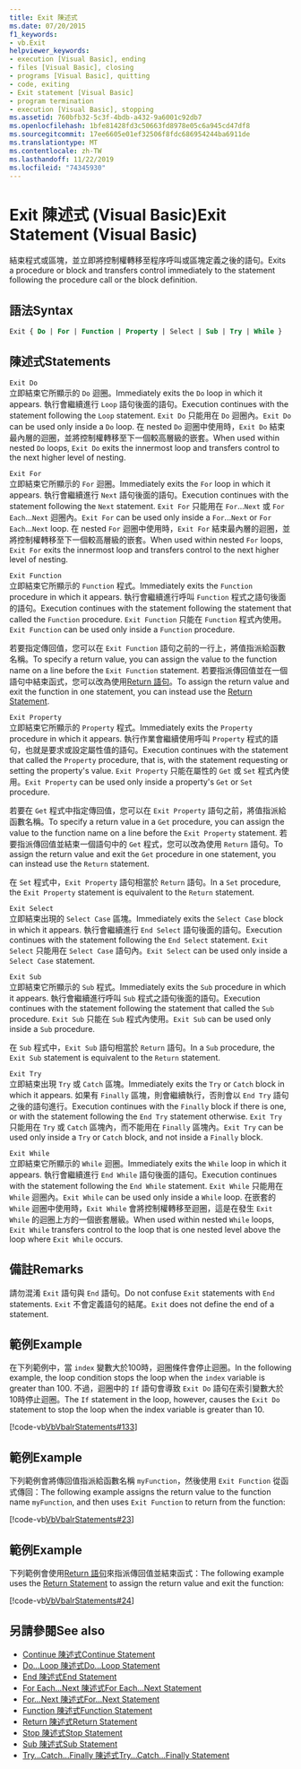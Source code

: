 ```yaml
---
title: Exit 陳述式
ms.date: 07/20/2015
f1_keywords:
- vb.Exit
helpviewer_keywords:
- execution [Visual Basic], ending
- files [Visual Basic], closing
- programs [Visual Basic], quitting
- code, exiting
- Exit statement [Visual Basic]
- program termination
- execution [Visual Basic], stopping
ms.assetid: 760bfb32-5c3f-4bdb-a432-9a6001c92db7
ms.openlocfilehash: 1bfe81428fd3c50663fd8978e05c6a945cd47df8
ms.sourcegitcommit: 17ee6605e01ef32506f8fdc686954244ba6911de
ms.translationtype: MT
ms.contentlocale: zh-TW
ms.lasthandoff: 11/22/2019
ms.locfileid: "74345930"
---
```

# <a name="exit-statement-visual-basic"></a><span data-ttu-id="8c66f-102">Exit 陳述式 (Visual Basic)</span><span class="sxs-lookup"><span data-stu-id="8c66f-102">Exit Statement (Visual Basic)</span></span>

<span data-ttu-id="8c66f-103">結束程式或區塊，並立即將控制權轉移至程序呼叫或區塊定義之後的語句。</span><span class="sxs-lookup"><span data-stu-id="8c66f-103">Exits a procedure or block and transfers control immediately to the statement following the procedure call or the block definition.</span></span>

## <a name="syntax"></a><span data-ttu-id="8c66f-104">語法</span><span class="sxs-lookup"><span data-stu-id="8c66f-104">Syntax</span></span>

```vb
Exit { Do | For | Function | Property | Select | Sub | Try | While }
```

## <a name="statements"></a><span data-ttu-id="8c66f-105">陳述式</span><span class="sxs-lookup"><span data-stu-id="8c66f-105">Statements</span></span>

 `Exit Do`  
 <span data-ttu-id="8c66f-106">立即結束它所顯示的 `Do` 迴圈。</span><span class="sxs-lookup"><span data-stu-id="8c66f-106">Immediately exits the `Do` loop in which it appears.</span></span> <span data-ttu-id="8c66f-107">執行會繼續進行 `Loop` 語句後面的語句。</span><span class="sxs-lookup"><span data-stu-id="8c66f-107">Execution continues with the statement following the `Loop` statement.</span></span> <span data-ttu-id="8c66f-108">`Exit Do` 只能用在 `Do` 迴圈內。</span><span class="sxs-lookup"><span data-stu-id="8c66f-108">`Exit Do` can be used only inside a `Do` loop.</span></span> <span data-ttu-id="8c66f-109">在 nested `Do` 迴圈中使用時，`Exit Do` 結束最內層的迴圈，並將控制權轉移至下一個較高層級的嵌套。</span><span class="sxs-lookup"><span data-stu-id="8c66f-109">When used within nested `Do` loops, `Exit Do` exits the innermost loop and transfers control to the next higher level of nesting.</span></span>

 `Exit For`  
 <span data-ttu-id="8c66f-110">立即結束它所顯示的 `For` 迴圈。</span><span class="sxs-lookup"><span data-stu-id="8c66f-110">Immediately exits the `For` loop in which it appears.</span></span> <span data-ttu-id="8c66f-111">執行會繼續進行 `Next` 語句後面的語句。</span><span class="sxs-lookup"><span data-stu-id="8c66f-111">Execution continues with the statement following the `Next` statement.</span></span> <span data-ttu-id="8c66f-112">`Exit For` 只能用在 `For`...`Next` 或 `For Each`...`Next` 迴圈內。</span><span class="sxs-lookup"><span data-stu-id="8c66f-112">`Exit For` can be used only inside a `For`...`Next` or `For Each`...`Next` loop.</span></span> <span data-ttu-id="8c66f-113">在 nested `For` 迴圈中使用時，`Exit For` 結束最內層的迴圈，並將控制權轉移至下一個較高層級的嵌套。</span><span class="sxs-lookup"><span data-stu-id="8c66f-113">When used within nested `For` loops, `Exit For` exits the innermost loop and transfers control to the next higher level of nesting.</span></span>

 `Exit Function`  
 <span data-ttu-id="8c66f-114">立即結束它所顯示的 `Function` 程式。</span><span class="sxs-lookup"><span data-stu-id="8c66f-114">Immediately exits the `Function` procedure in which it appears.</span></span> <span data-ttu-id="8c66f-115">執行會繼續進行呼叫 `Function` 程式之語句後面的語句。</span><span class="sxs-lookup"><span data-stu-id="8c66f-115">Execution continues with the statement following the statement that called the `Function` procedure.</span></span> <span data-ttu-id="8c66f-116">`Exit Function` 只能在 `Function` 程式內使用。</span><span class="sxs-lookup"><span data-stu-id="8c66f-116">`Exit Function` can be used only inside a `Function` procedure.</span></span>

 <span data-ttu-id="8c66f-117">若要指定傳回值，您可以在 `Exit Function` 語句之前的一行上，將值指派給函數名稱。</span><span class="sxs-lookup"><span data-stu-id="8c66f-117">To specify a return value, you can assign the value to the function name on a line before the `Exit Function` statement.</span></span> <span data-ttu-id="8c66f-118">若要指派傳回值並在一個語句中結束函式，您可以改為使用[Return 語句](return-statement.md)。</span><span class="sxs-lookup"><span data-stu-id="8c66f-118">To assign the return value and exit the function in one statement, you can instead use the [Return Statement](return-statement.md).</span></span>

 `Exit Property`  
 <span data-ttu-id="8c66f-119">立即結束它所顯示的 `Property` 程式。</span><span class="sxs-lookup"><span data-stu-id="8c66f-119">Immediately exits the `Property` procedure in which it appears.</span></span> <span data-ttu-id="8c66f-120">執行作業會繼續使用呼叫 `Property` 程式的語句，也就是要求或設定屬性值的語句。</span><span class="sxs-lookup"><span data-stu-id="8c66f-120">Execution continues with the statement that called the `Property` procedure, that is, with the statement requesting or setting the property's value.</span></span> <span data-ttu-id="8c66f-121">`Exit Property` 只能在屬性的 `Get` 或 `Set` 程式內使用。</span><span class="sxs-lookup"><span data-stu-id="8c66f-121">`Exit Property` can be used only inside a property's `Get` or `Set` procedure.</span></span>

 <span data-ttu-id="8c66f-122">若要在 `Get` 程式中指定傳回值，您可以在 `Exit Property` 語句之前，將值指派給函數名稱。</span><span class="sxs-lookup"><span data-stu-id="8c66f-122">To specify a return value in a `Get` procedure, you can assign the value to the function name on a line before the `Exit Property` statement.</span></span> <span data-ttu-id="8c66f-123">若要指派傳回值並結束一個語句中的 `Get` 程式，您可以改為使用 `Return` 語句。</span><span class="sxs-lookup"><span data-stu-id="8c66f-123">To assign the return value and exit the `Get` procedure in one statement, you can instead use the `Return` statement.</span></span>

 <span data-ttu-id="8c66f-124">在 `Set` 程式中，`Exit Property` 語句相當於 `Return` 語句。</span><span class="sxs-lookup"><span data-stu-id="8c66f-124">In a `Set` procedure, the `Exit Property` statement is equivalent to the `Return` statement.</span></span>

 `Exit Select`  
 <span data-ttu-id="8c66f-125">立即結束出現的 `Select Case` 區塊。</span><span class="sxs-lookup"><span data-stu-id="8c66f-125">Immediately exits the `Select Case` block in which it appears.</span></span> <span data-ttu-id="8c66f-126">執行會繼續進行 `End Select` 語句後面的語句。</span><span class="sxs-lookup"><span data-stu-id="8c66f-126">Execution continues with the statement following the `End Select` statement.</span></span> <span data-ttu-id="8c66f-127">`Exit Select` 只能用在 `Select Case` 語句內。</span><span class="sxs-lookup"><span data-stu-id="8c66f-127">`Exit Select` can be used only inside a `Select Case` statement.</span></span>

 `Exit Sub`  
 <span data-ttu-id="8c66f-128">立即結束它所顯示的 `Sub` 程式。</span><span class="sxs-lookup"><span data-stu-id="8c66f-128">Immediately exits the `Sub` procedure in which it appears.</span></span> <span data-ttu-id="8c66f-129">執行會繼續進行呼叫 `Sub` 程式之語句後面的語句。</span><span class="sxs-lookup"><span data-stu-id="8c66f-129">Execution continues with the statement following the statement that called the `Sub` procedure.</span></span> <span data-ttu-id="8c66f-130">`Exit Sub` 只能在 `Sub` 程式內使用。</span><span class="sxs-lookup"><span data-stu-id="8c66f-130">`Exit Sub` can be used only inside a `Sub` procedure.</span></span>

 <span data-ttu-id="8c66f-131">在 `Sub` 程式中，`Exit Sub` 語句相當於 `Return` 語句。</span><span class="sxs-lookup"><span data-stu-id="8c66f-131">In a `Sub` procedure, the `Exit Sub` statement is equivalent to the `Return` statement.</span></span>

 `Exit Try`  
 <span data-ttu-id="8c66f-132">立即結束出現 `Try` 或 `Catch` 區塊。</span><span class="sxs-lookup"><span data-stu-id="8c66f-132">Immediately exits the `Try` or `Catch` block in which it appears.</span></span> <span data-ttu-id="8c66f-133">如果有 `Finally` 區塊，則會繼續執行，否則會以 `End Try` 語句之後的語句進行。</span><span class="sxs-lookup"><span data-stu-id="8c66f-133">Execution continues with the `Finally` block if there is one, or with the statement following the `End Try` statement otherwise.</span></span> <span data-ttu-id="8c66f-134">`Exit Try` 只能用在 `Try` 或 `Catch` 區塊內，而不能用在 `Finally` 區塊內。</span><span class="sxs-lookup"><span data-stu-id="8c66f-134">`Exit Try` can be used only inside a `Try` or `Catch` block, and not inside a `Finally` block.</span></span>

 `Exit While`  
 <span data-ttu-id="8c66f-135">立即結束它所顯示的 `While` 迴圈。</span><span class="sxs-lookup"><span data-stu-id="8c66f-135">Immediately exits the `While` loop in which it appears.</span></span> <span data-ttu-id="8c66f-136">執行會繼續進行 `End While` 語句後面的語句。</span><span class="sxs-lookup"><span data-stu-id="8c66f-136">Execution continues with the statement following the `End While` statement.</span></span> <span data-ttu-id="8c66f-137">`Exit While` 只能用在 `While` 迴圈內。</span><span class="sxs-lookup"><span data-stu-id="8c66f-137">`Exit While` can be used only inside a `While` loop.</span></span> <span data-ttu-id="8c66f-138">在嵌套的 `While` 迴圈中使用時，`Exit While` 會將控制權轉移至迴圈，這是在發生 `Exit While` 的迴圈上方的一個嵌套層級。</span><span class="sxs-lookup"><span data-stu-id="8c66f-138">When used within nested `While` loops, `Exit While` transfers control to the loop that is one nested level above the loop where `Exit While` occurs.</span></span>

## <a name="remarks"></a><span data-ttu-id="8c66f-139">備註</span><span class="sxs-lookup"><span data-stu-id="8c66f-139">Remarks</span></span>

<span data-ttu-id="8c66f-140">請勿混淆 `Exit` 語句與 `End` 語句。</span><span class="sxs-lookup"><span data-stu-id="8c66f-140">Do not confuse `Exit` statements with `End` statements.</span></span> <span data-ttu-id="8c66f-141">`Exit` 不會定義語句的結尾。</span><span class="sxs-lookup"><span data-stu-id="8c66f-141">`Exit` does not define the end of a statement.</span></span>

## <a name="example"></a><span data-ttu-id="8c66f-142">範例</span><span class="sxs-lookup"><span data-stu-id="8c66f-142">Example</span></span>

<span data-ttu-id="8c66f-143">在下列範例中，當 `index` 變數大於100時，迴圈條件會停止迴圈。</span><span class="sxs-lookup"><span data-stu-id="8c66f-143">In the following example, the loop condition stops the loop when the `index` variable is greater than 100.</span></span> <span data-ttu-id="8c66f-144">不過，迴圈中的 `If` 語句會導致 `Exit Do` 語句在索引變數大於10時停止迴圈。</span><span class="sxs-lookup"><span data-stu-id="8c66f-144">The `If` statement in the loop, however, causes the `Exit Do` statement to stop the loop when the index variable is greater than 10.</span></span>

[!code-vb[VbVbalrStatements#133](~/samples/snippets/visualbasic/VS_Snippets_VBCSharp/VbVbalrStatements/VB/class10.vb#133)]

## <a name="example"></a><span data-ttu-id="8c66f-145">範例</span><span class="sxs-lookup"><span data-stu-id="8c66f-145">Example</span></span>

<span data-ttu-id="8c66f-146">下列範例會將傳回值指派給函數名稱 `myFunction`，然後使用 `Exit Function` 從函式傳回：</span><span class="sxs-lookup"><span data-stu-id="8c66f-146">The following example assigns the return value to the function name `myFunction`, and then uses `Exit Function` to return from the function:</span></span>

[!code-vb[VbVbalrStatements#23](~/samples/snippets/visualbasic/VS_Snippets_VBCSharp/VbVbalrStatements/VB/Class1.vb#23)]

## <a name="example"></a><span data-ttu-id="8c66f-147">範例</span><span class="sxs-lookup"><span data-stu-id="8c66f-147">Example</span></span>

<span data-ttu-id="8c66f-148">下列範例會使用[Return 語句](return-statement.md)來指派傳回值並結束函式：</span><span class="sxs-lookup"><span data-stu-id="8c66f-148">The following example uses the [Return Statement](return-statement.md) to assign the return value and exit the function:</span></span>

[!code-vb[VbVbalrStatements#24](~/samples/snippets/visualbasic/VS_Snippets_VBCSharp/VbVbalrStatements/VB/Class1.vb#24)]

## <a name="see-also"></a><span data-ttu-id="8c66f-149">另請參閱</span><span class="sxs-lookup"><span data-stu-id="8c66f-149">See also</span></span>

- [<span data-ttu-id="8c66f-150">Continue 陳述式</span><span class="sxs-lookup"><span data-stu-id="8c66f-150">Continue Statement</span></span>](continue-statement.md)
- [<span data-ttu-id="8c66f-151">Do...Loop 陳述式</span><span class="sxs-lookup"><span data-stu-id="8c66f-151">Do...Loop Statement</span></span>](do-loop-statement.md)
- [<span data-ttu-id="8c66f-152">End 陳述式</span><span class="sxs-lookup"><span data-stu-id="8c66f-152">End Statement</span></span>](end-statement.md)
- [<span data-ttu-id="8c66f-153">For Each...Next 陳述式</span><span class="sxs-lookup"><span data-stu-id="8c66f-153">For Each...Next Statement</span></span>](for-each-next-statement.md)
- [<span data-ttu-id="8c66f-154">For...Next 陳述式</span><span class="sxs-lookup"><span data-stu-id="8c66f-154">For...Next Statement</span></span>](for-next-statement.md)
- [<span data-ttu-id="8c66f-155">Function 陳述式</span><span class="sxs-lookup"><span data-stu-id="8c66f-155">Function Statement</span></span>](function-statement.md)
- [<span data-ttu-id="8c66f-156">Return 陳述式</span><span class="sxs-lookup"><span data-stu-id="8c66f-156">Return Statement</span></span>](return-statement.md)
- [<span data-ttu-id="8c66f-157">Stop 陳述式</span><span class="sxs-lookup"><span data-stu-id="8c66f-157">Stop Statement</span></span>](stop-statement.md)
- [<span data-ttu-id="8c66f-158">Sub 陳述式</span><span class="sxs-lookup"><span data-stu-id="8c66f-158">Sub Statement</span></span>](sub-statement.md)
- [<span data-ttu-id="8c66f-159">Try...Catch...Finally 陳述式</span><span class="sxs-lookup"><span data-stu-id="8c66f-159">Try...Catch...Finally Statement</span></span>](try-catch-finally-statement.md)
